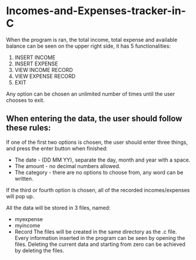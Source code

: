 # Incomes-and-Expenses-tracker-in-C

When the program is ran, the total income, total expense and available balance can be 
seen on the upper right side, it has 5 functionalities:
1. INSERT INCOME
2. INSERT EXPENSE
3. VIEW INCOME RECORD
4. VIEW EXPENSE RECORD
5. EXIT

Any option can be chosen an unlimited number of times until the user chooses to exit. 

## When entering the data, the user should follow these rules:
If one of the first two options is chosen, the user should enter three things, and press 
the enter button when finished:
- The date - (DD MM YY), separate the day, month and year with a space. 
- The amount - no decimal numbers allowed.
- The category - there are no options to choose from, any word can be written.

If the third or fourth option is chosen, all of the recorded incomes/expenses will pop up.

All the data will be stored in 3 files, named:
- myexpense
- myincome
- Record
The files will be created in the same directory as the .c file. Every information inserted in 
the program can be seen by opening the files. 
Deleting the current data and starting from zero can be achieved by deleting the files.
  
